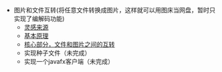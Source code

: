 * 图片和文件互转(将任意文件转换成图片，这样就可以用图床当网盘，暂时只实现了编解码功能)
    * [灵感来源](http://www.freebuf.com/geek/137666.html)
    * [基本原理](imgtrans/1.md)
    * [核心部分，文件和图片之间的互转](imgtrans/2.md)
    * 实现种子文件（未完成）
    * 实现一个javafx客户端（未完成）